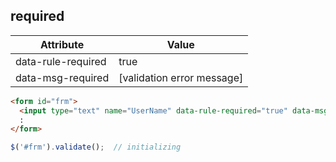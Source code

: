 ## required

|Attribute|Value|
|-----|-----|
|data-rule-required|true|
|data-msg-required|[validation error message]|

``` html
<form id="frm">
  <input type="text" name="UserName" data-rule-required="true" data-msg-required="User Name is Required." />
  :
</form>
```
``` javascript
$('#frm').validate();  // initializing
```
